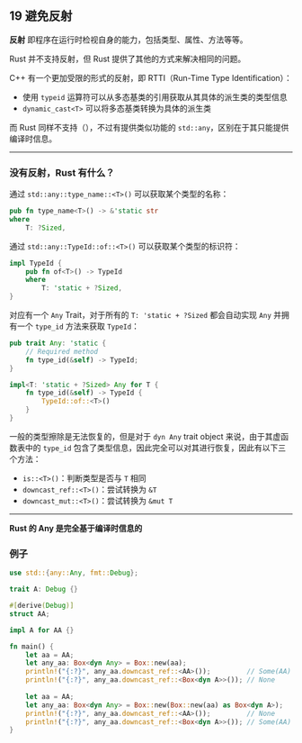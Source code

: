 ## 19 避免反射

**反射** 即程序在运行时检视自身的能力，包括类型、属性、方法等等。

Rust 并不支持反射，但 Rust 提供了其他的方式来解决相同的问题。

C++ 有一个更加受限的形式的反射，即 RTTI（Run-Time Type Identification）：

- 使用 `typeid` 运算符可以从多态基类的引用获取从其具体的派生类的类型信息
- `dynamic_cast<T>` 可以将多态基类转换为具体的派生类

而 Rust 同样不支持（），不过有提供类似功能的 `std::any`，区别在于其只能提供编译时信息。

---

### 没有反射，Rust 有什么？

通过 `std::any::type_name::<T>()` 可以获取某个类型的名称：

```rust
pub fn type_name<T>() -> &'static str
where
    T: ?Sized,
```

通过 `std::any::TypeId::of::<T>()` 可以获取某个类型的标识符：

```rust
impl TypeId {
    pub fn of<T>() -> TypeId
    where
        T: 'static + ?Sized,
}
```

对应有一个 `Any` Trait，对于所有的 `T: 'static + ?Sized` 都会自动实现 `Any` 并拥有一个 `type_id` 方法来获取 `TypeId`：

```rust
pub trait Any: 'static {
    // Required method
    fn type_id(&self) -> TypeId;
}

impl<T: 'static + ?Sized> Any for T {
    fn type_id(&self) -> TypeId {
        TypeId::of::<T>()
    }
}
```

一般的类型擦除是无法恢复的，但是对于 `dyn Any` trait object 来说，由于其虚函数表中的 `type_id` 包含了类型信息，因此完全可以对其进行恢复，因此有以下三个方法：

- `is::<T>()`：判断类型是否与 `T` 相同
- `downcast_ref::<T>()`：尝试转换为 `&T`
- `downcast_mut::<T>()`：尝试转换为 `&mut T`

---

**Rust 的 Any 是完全基于编译时信息的**

### 例子

```rust
use std::{any::Any, fmt::Debug};

trait A: Debug {}

#[derive(Debug)]
struct AA;

impl A for AA {}

fn main() {
    let aa = AA;
    let any_aa: Box<dyn Any> = Box::new(aa);
    println!("{:?}", any_aa.downcast_ref::<AA>());         // Some(AA)
    println!("{:?}", any_aa.downcast_ref::<Box<dyn A>>()); // None
    
    let aa = AA;
    let any_aa: Box<dyn Any> = Box::new(Box::new(aa) as Box<dyn A>);
    println!("{:?}", any_aa.downcast_ref::<AA>());         // None
    println!("{:?}", any_aa.downcast_ref::<Box<dyn A>>()); // Some(AA)
}
```

